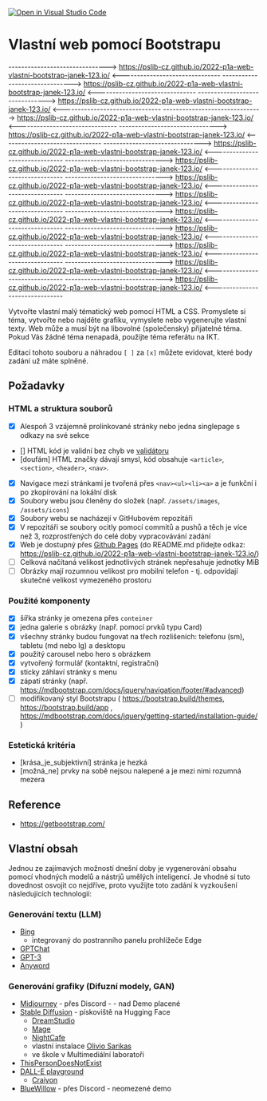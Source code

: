 [![Open in Visual Studio Code](https://classroom.github.com/assets/open-in-vscode-c66648af7eb3fe8bc4f294546bfd86ef473780cde1dea487d3c4ff354943c9ae.svg)](https://classroom.github.com/online_ide?assignment_repo_id=10686116&assignment_repo_type=AssignmentRepo)
# Vlastní web pomocí Bootstrapu

-------------------------------> https://pslib-cz.github.io/2022-p1a-web-vlastni-bootstrap-janek-123.io/ <-------------------------------
-------------------------------> https://pslib-cz.github.io/2022-p1a-web-vlastni-bootstrap-janek-123.io/ <-------------------------------
-------------------------------> https://pslib-cz.github.io/2022-p1a-web-vlastni-bootstrap-janek-123.io/ <-------------------------------
-------------------------------> https://pslib-cz.github.io/2022-p1a-web-vlastni-bootstrap-janek-123.io/ <-------------------------------
-------------------------------> https://pslib-cz.github.io/2022-p1a-web-vlastni-bootstrap-janek-123.io/ <-------------------------------
-------------------------------> https://pslib-cz.github.io/2022-p1a-web-vlastni-bootstrap-janek-123.io/ <-------------------------------
-------------------------------> https://pslib-cz.github.io/2022-p1a-web-vlastni-bootstrap-janek-123.io/ <-------------------------------
-------------------------------> https://pslib-cz.github.io/2022-p1a-web-vlastni-bootstrap-janek-123.io/ <-------------------------------
-------------------------------> https://pslib-cz.github.io/2022-p1a-web-vlastni-bootstrap-janek-123.io/ <-------------------------------
-------------------------------> https://pslib-cz.github.io/2022-p1a-web-vlastni-bootstrap-janek-123.io/ <-------------------------------
-------------------------------> https://pslib-cz.github.io/2022-p1a-web-vlastni-bootstrap-janek-123.io/ <-------------------------------
-------------------------------> https://pslib-cz.github.io/2022-p1a-web-vlastni-bootstrap-janek-123.io/ <-------------------------------
-------------------------------> https://pslib-cz.github.io/2022-p1a-web-vlastni-bootstrap-janek-123.io/ <-------------------------------
-------------------------------> https://pslib-cz.github.io/2022-p1a-web-vlastni-bootstrap-janek-123.io/ <-------------------------------

Vytvořte vlastní malý tématický web pomocí HTML a CSS. Promyslete si téma, vytvořte nebo najděte grafiku, vymyslete nebo vygenerujte vlastní texty. Web může a musí být na libovolné (společensky) přijatelné téma. Pokud Vás žádné téma nenapadá, použijte téma referátu na IKT.

Editací tohoto souboru a náhradou ``[ ]`` za ``[x]`` můžete evidovat, které body zadání už máte splněné.

## Požadavky

### HTML a struktura souborů

* [x] Alespoň 3 vzájemně prolinkované stránky nebo jedna singlepage s odkazy na své sekce
* [] HTML kód je validní bez chyb ve [validátoru](https://validator.w3.org/)
* [doufám] HTML značky dávají smysl, kód obsahuje ``<article>``, ``<section>``, ``<header>``, ``<nav>``.
* [x] Navigace mezi stránkami je tvořená přes ``<nav><ul><li><a>`` a je funkční i po zkopírování na lokální disk
* [x] Soubory webu jsou členěny do složek (např. ``/assets/images``, ``/assets/icons``)
* [x] Soubory webu se nacházejí v GitHubovém repozitáři
* [x] V repozitáři se soubory ocitly pomocí commitů a pushů a těch je více než 3, rozprostřených do celé doby vypracovávání zadání
* [x] Web je dostupný přes [Github Pages](https://pages.github.com/) (do README.md přidejte odkaz: https://pslib-cz.github.io/2022-p1a-web-vlastni-bootstrap-janek-123.io/)
* [ ] Celková načítaná velikost jednotlivých stránek nepřesahuje jednotky MiB
* [ ] Obrázky mají rozumnou velikost pro mobilní telefon - tj. odpovídají skutečné velikost vymezeného prostoru

### Použité komponenty

* [x] šířka stránky je omezena přes ``conteiner``
* [x] jedna galerie s obrázky (např. pomocí prvků typu Card)
* [x] všechny stránky budou fungovat na třech rozlišeních: telefonu (sm), tabletu (md nebo lg) a desktopu
* [x] použitý carousel nebo hero s obrázkem
* [x] vytvořený formulář (kontaktní, registrační)
* [x] sticky záhlaví stránky s menu
* [x] zápatí stránky (např. https://mdbootstrap.com/docs/jquery/navigation/footer/#advanced)
* [ ] modifikovaný styl Bootstrapu ( https://bootstrap.build/themes, https://bootstrap.build/app , https://mdbootstrap.com/docs/jquery/getting-started/installation-guide/ )

### Estetická kritéria
* [krása_je_subjektivní] stránka je hezká
* [možná_ne] prvky na sobě nejsou nalepené a je mezi nimi rozumná mezera

## Reference

* https://getbootstrap.com/

## Vlastní obsah

Jednou ze zajímavých možností dnešní doby je vygenerování obsahu pomocí vhodných modelů a nástrjů umělých inteligencí. Je vhodné si tuto dovednost osvojit co nejdříve, proto využijte toto zadání k vyzkoušení následujících technologií:

### Generování textu (LLM)

* [Bing](https://www.bing.com/#!)
    * integrovaný do postranního panelu prohlížeče Edge
* [GPTChat](https://chat.openai.com/)
* [GPT-3](https://platform.openai.com/playground)
* [Anyword](https://anyword.com/social-post-generator/)

### Generování grafiky (Difuzní modely, GAN)

* [Midjourney](https://www.midjourney.com/) - přes Discord - - nad Demo placené
* [Stable Diffusion](https://huggingface.co/spaces/stabilityai/stable-diffusion) - pískoviště na Hugging Face
    * [DreamStudio](https://beta.dreamstudio.ai/dream)
    * [Mage](https://www.mage.space/)
    * [NightCafe](https://creator.nightcafe.studio/stable-diffusion-image-generator)
    * vlastní instalace [Olivio Sarikas](https://www.youtube.com/watch?v=3cvP7yJotUM)
    * ve škole v Multimediální laboratoři
 * [ThisPersonDoesNotExist](https://thispersondoesnotexist.xyz/)
 * [DALL-E playground](https://playgroundai.com/)
     * [Craiyon](https://www.craiyon.com/)
 * [BlueWillow](https://www.bluewillow.ai/) - přes Discord - neomezené demo
